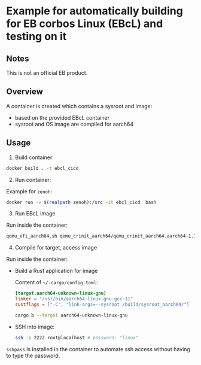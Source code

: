 # Example for automatically building for EB corbos Linux (EBcL) and testing on it

## Notes

This is not an official EB product.

## Overview

A container is created which contains a sysroot and image:
- based on the provided EBcL container
- sysroot and OS image are compiled for aarch64

## Usage

1. Build container:

```sh
docker build . -t ebcl_cicd 
```

2. Run container:

Example for `zenoh`:

```sh
docker run -v $(realpath zenoh):/src -it ebcl_cicd  bash 
```

3. Run EBcL image

Run inside the container:

```sh
qemu_efi_aarch64.sh qemu_crinit_aarch64/qemu_crinit_aarch64.aarch64-1.1.0-0.qcow2
```

4. Compile for target, access image

Run inside the container:

- Build a Rust application for image

    Content of `~/.cargo/config.toml`:
    ```toml
    [target.aarch64-unknown-linux-gnu]
    linker = "/usr/bin/aarch64-linux-gnu-gcc-11"
    rustflags = ["-C", "link-args=--sysroot /build/sysroot_aarch64/"]
    ```

    ```sh
    cargo b --target aarch64-unknown-linux-gnu
    ```

- SSH into image:

    ```sh
    ssh -p 2222 root@localhost # password: "linux"
    ```

`sshpass` is installed in the container to automate ssh access without having to type the password.
